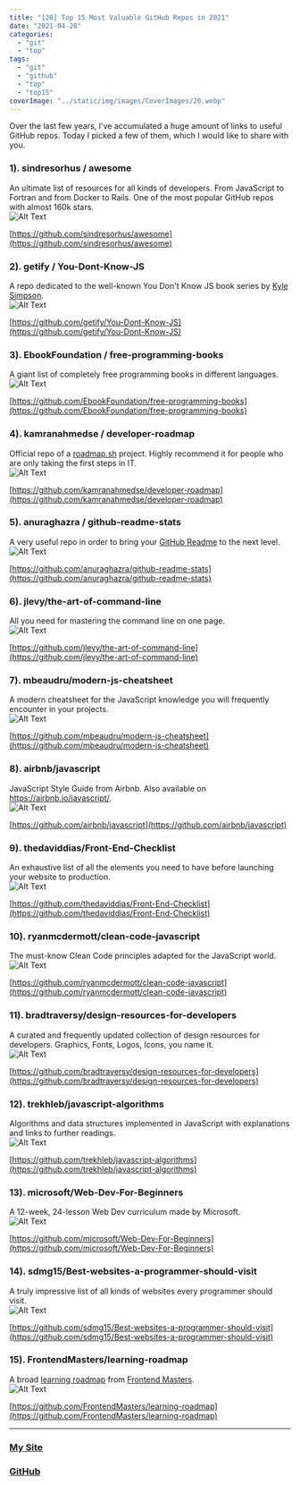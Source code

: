 ```yaml
---
title: "[20] Top 15 Most Valuable GitHub Repos in 2021"
date: "2021-04-28"
categories:
  - "git"
  - "top"
tags:
  - "git"
  - "github"
  - "top"
  - "top15"
coverImage: "../static/img/images/CoverImages/20.webp"
---
```


Over the last few years, I've accumulated a huge amount of links to useful GitHub repos. Today I picked a few of them, which I would like to share with you.

### 1). sindresorhus / awesome

An ultimate list of resources for all kinds of developers. From JavaScript to Fortran and from Docker to Rails. One of the most popular GitHub repos with almost 160k stars.  
![Alt Text](https://reverent-carson-67c52e.netlify.app/static/img/images/20/i8dr15btxsqilpcnnmr9.png)

[https://github.com/sindresorhus/awesome](https://github.com/sindresorhus/awesome)

### 2). getify / You-Dont-Know-JS

A repo dedicated to the well-known You Don't Know JS book series by [Kyle Simpson](https://github.com/getify).  
![Alt Text](https://reverent-carson-67c52e.netlify.app/static/img/images/20/429j35fkss9rm90zjau8.png)

[https://github.com/getify/You-Dont-Know-JS](https://github.com/getify/You-Dont-Know-JS)

### 3). EbookFoundation / free-programming-books

A giant list of completely free programming books in different languages.  
![Alt Text](https://reverent-carson-67c52e.netlify.app/static/img/images/20/5gljq0z5bsubyusz9x0m.png)

[https://github.com/EbookFoundation/free-programming-books](https://github.com/EbookFoundation/free-programming-books)

### 4). kamranahmedse / developer-roadmap

Official repo of a [roadmap.sh](https://roadmap.sh/) project. Highly recommend it for people who are only taking the first steps in IT.  
![Alt Text](https://reverent-carson-67c52e.netlify.app/static/img/images/20/0pnyts6nl3barevplyl6.png)

[https://github.com/kamranahmedse/developer-roadmap](https://github.com/kamranahmedse/developer-roadmap)

### 5). anuraghazra / github-readme-stats

A very useful repo in order to bring your [GitHub Readme](https://github.com/villivald) to the next level.  
![Alt Text](https://reverent-carson-67c52e.netlify.app/static/img/images/20/9juao5km5bodpcaotvc9.png)

[https://github.com/anuraghazra/github-readme-stats](https://github.com/anuraghazra/github-readme-stats)

### 6). jlevy/the-art-of-command-line

All you need for mastering the command line on one page.  
![Alt Text](https://reverent-carson-67c52e.netlify.app/static/img/images/20/2hdm0miadlzb4gwl6rlc.png)

[https://github.com/jlevy/the-art-of-command-line](https://github.com/jlevy/the-art-of-command-line)

### 7). mbeaudru/modern-js-cheatsheet

A modern cheatsheet for the JavaScript knowledge you will frequently encounter in your projects.  
![Alt Text](https://reverent-carson-67c52e.netlify.app/static/img/images/20/j9v3ia81w4bv367be0k9.png)

[https://github.com/mbeaudru/modern-js-cheatsheet](https://github.com/mbeaudru/modern-js-cheatsheet)

### 8). airbnb/javascript

JavaScript Style Guide from Airbnb. Also available on https://airbnb.io/javascript/.  
![Alt Text](https://reverent-carson-67c52e.netlify.app/static/img/images/20/t10ihktsbxaipgxfh9n3.png)

[https://github.com/airbnb/javascript](https://github.com/airbnb/javascript)

### 9). thedaviddias/Front-End-Checklist

An exhaustive list of all the elements you need to have before launching your website to production.  
![Alt Text](https://reverent-carson-67c52e.netlify.app/static/img/images/20/xntncyj7e2gmszi8i2vs.png)

[https://github.com/thedaviddias/Front-End-Checklist](https://github.com/thedaviddias/Front-End-Checklist)

### 10). ryanmcdermott/clean-code-javascript

The must-know Clean Code principles adapted for the JavaScript world.  
![Alt Text](https://reverent-carson-67c52e.netlify.app/static/img/images/20/apv7l5p37i6x62wxseue.jpg)

[https://github.com/ryanmcdermott/clean-code-javascript](https://github.com/ryanmcdermott/clean-code-javascript)

### 11). bradtraversy/design-resources-for-developers

A curated and frequently updated collection of design resources for developers. Graphics, Fonts, Logos, Icons, you name it.  
![Alt Text](https://reverent-carson-67c52e.netlify.app/static/img/images/20/mumgz48qlt9b20k2ryt3.png)

[https://github.com/bradtraversy/design-resources-for-developers](https://github.com/bradtraversy/design-resources-for-developers)

### 12). trekhleb/javascript-algorithms

Algorithms and data structures implemented in JavaScript with explanations and links to further readings.  
![Alt Text](https://reverent-carson-67c52e.netlify.app/static/img/images/20/gv6sya76kvzhlcxkepkb.png)

[https://github.com/trekhleb/javascript-algorithms](https://github.com/trekhleb/javascript-algorithms)

### 13). microsoft/Web-Dev-For-Beginners

A 12-week, 24-lesson Web Dev curriculum made by Microsoft.  
![Alt Text](https://reverent-carson-67c52e.netlify.app/static/img/images/20/f7p4kkxrem1sllrlgyvu.png)

[https://github.com/microsoft/Web-Dev-For-Beginners](https://github.com/microsoft/Web-Dev-For-Beginners)

### 14). sdmg15/Best-websites-a-programmer-should-visit

A truly impressive list of all kinds of websites every programmer should visit.  
![Alt Text](https://reverent-carson-67c52e.netlify.app/static/img/images/20/2j8la96ne01yd1st03iy.png)

[https://github.com/sdmg15/Best-websites-a-programmer-should-visit](https://github.com/sdmg15/Best-websites-a-programmer-should-visit)

### 15). FrontendMasters/learning-roadmap

A broad [learning roadmap](https://frontendmasters.com/guides/learning-roadmap/) from [Frontend Masters](https://frontendmasters.com/).  
![Alt Text](https://reverent-carson-67c52e.netlify.app/static/img/images/20/wr1yplrfeifr7b3si7tx.png)

[https://github.com/FrontendMasters/learning-roadmap](https://github.com/FrontendMasters/learning-roadmap)

---

### [My Site](https://villivald.com/)

### [GitHub](https://github.com/villivald)
